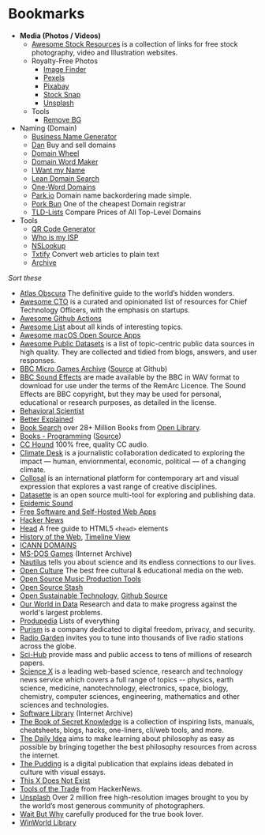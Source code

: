 # Bookmarks

- __Media (Photos / Videos)__
	+ [Awesome Stock Resources](https://github.com/neutraltone/awesome-stock-resources) is a collection of links for free stock photography, video and Illustration websites.
	+ Royalty-Free Photos
		* [Image Finder](https://imagefinder.co)
		* [Pexels](https://www.pexels.com)
		* [Pixabay](https://pixabay.com)
		* [Stock Snap](https://stocksnap.io)
		* [Unsplash](https://unsplash.com)
	+ Tools
		* [Remove BG](https://www.remove.bg)
- Naming (Domain)
	+ [Business Name Generator](https://namelix.com)
	+ [Dan](https://dan.com) Buy and sell domains
	+ [Domain Wheel](https://domainwheel.com)
	+ [Domain Word Maker](http://www.bustaname.com/word_maker)
	+ [I Want my Name](https://iwantmyname.com)
	+ [Lean Domain Search](https://leandomainsearch.com)
	+ [One-Word Domains](https://www.oneword.domains)
	+ [Park.io](https://park.io) Domain name backordering made simple.
	+ [Pork Bun](https://porkbun.com) One of the cheapest Domain registrar
	+ [TLD-Lists](https://tld-list.com) Compare Prices of All Top-Level Domains
- Tools
	+ [QR Code Generator](https://qr-code-generator.org)
	+ [Who is my ISP](https://www.whoismyisp.org)
	+ [NSLookup](https://www.nslookup.io)
	+ [Txtify](https://txtify.it) Convert web articles to plain text
	+ [Archive](https://archive.is)
	
_Sort these_

- [Atlas Obscura](https://www.atlasobscura.com/) The definitive guide to the world’s hidden wonders.
- [Awesome CTO](https://github.com/kuchin/awesome-cto) is a curated and opinionated list of resources for Chief Technology Officers, with the emphasis on startups.
- [Awesome Github Actions](https://github.com/sdras/awesome-actions)
- [Awesome List](https://github.com/sindresorhus/awesome) about all kinds of interesting topics.
- [Awesome macOS Open Source Apps](https://github.com/serhii-londar/open-source-mac-os-apps)
- [Awesome Public Datasets](https://github.com/awesomedata/awesome-public-datasets) is a list of topic-centric public data sources in high quality. They are collected and tidied from blogs, answers, and user responses.
- [BBC Micro Games Archive](http://bbcmicro.co.uk) ([Source](https://github.com/pau1ie/bbcmicro.co.uk) at Github)
- [BBC Sound Effects](http://bbcsfx.acropolis.org.uk) are made available by the BBC in WAV format to download for use under the terms of the RemArc Licence. The Sound Effects are BBC copyright, but they may be used for personal, educational or research purposes, as detailed in the license.
- [Behavioral Scientist](https://behavioralscientist.org)
- [Better Explained](https://betterexplained.com)
- [Book Search](https://books-search.typesense.org) over 28+ Million Books from [Open Library](https://openlibrary.org).
- [Books - Programming](https://ebookfoundation.github.io/free-programming-books/) ([Source](https://github.com/EbookFoundation/free-programming-books))
- [CC Hound](https://cchound.com) 100% free, quality CC audio.
- [Climate Desk](http://theclimatedesk.org) is a journalistic collaboration dedicated to exploring the impact — human, enviornmental, economic, political — of a changing climate.
- [Collosal](https://www.thisiscolossal.com) is an international platform for contemporary art and visual expression that explores a vast range of creative disciplines.
- [Datasette](https://datasette.io) is an open source multi-tool for exploring and publishing data.
- [Epidemic Sound](https://www.epidemicsound.com)
- [Free Software and Self-Hosted Web Apps](https://github.com/awesome-selfhosted/awesome-selfhosted)
- [Hacker News](https://news.ycombinator.com/)
- [Head](https://htmlhead.dev) A free guide to HTML5 `<head>` elements
- [History of the Web](https://thehistoryoftheweb.com), [Timeline View](https://thehistoryoftheweb.com/timeline/)
- [ICANN DOMAINS](https://publicsuffix.org/list/public_suffix_list.dat)
- [MS-DOS Games](https://archive.org/details/softwarelibrary_msdos_games) (Internet Archive)
- [Nautilus](http://nautil.us) tells you about science and its endless connections to our lives.
- [Open Culture](http://www.openculture.com) The best free cultural & educational media on the web.
- [Open Source Music Production Tools](https://midination.com/free-music-production-software/)
- [Open Source Stash](https://opensourcestash.com)
- [Open Sustainable Technology](https://opensustain.tech), [Github Source](https://github.com/protontypes/awesome-sustainable-technology)
- [Our World in Data](https://ourworldindata.org) Research and data to make progress against the world's largest problems.
- [Produpedia](https://produpedia.org) Lists of everything
- [Purism](https://puri.sm) is a company dedicated to digital freedom, privacy, and security.
- [Radio Garden](http://radio.garden) invites you to tune into thousands of live radio stations across the globe.
- [Sci-Hub](https://sci-hub.st) provide mass and public access to tens of millions of research papers.
- [Science X](https://sciencex.com/) is a leading web-based science, research and technology news service which covers a full range of topics -- physics, earth science, medicine, nanotechnology, electronics, space, biology, chemistry, computer sciences, engineering, mathematics and other sciences and technologies.
- [Software Library](https://archive.org/details/softwarelibrary) (Internet Archive)
- [The Book of Secret Knowledge](https://github.com/trimstray/the-book-of-secret-knowledge) is a collection of inspiring lists, manuals, cheatsheets, blogs, hacks, one-liners, cli/web tools, and more.
- [The Daily Idea](https://thedailyidea.org/) aims to make learning about philosophy as easy as possible by bringing together the best philosophy resources from across the internet.
- [The Pudding](https://pudding.cool) is a digital publication that explains ideas debated in culture with visual essays.
- [This X Does Not Exist](https://thisxdoesnotexist.com)
- [Tools of the Trade](https://github.com/cjbarber/ToolsOfTheTrade) from HackerNews.
- [Unsplash](https://unsplash.com) Over 2 million free high-resolution images brought to you by the world’s most generous community of photographers.
- [Wait But Why](https://waitbutwhy.com) carefully produced for the true book lover.
- [WinWorld Library](https://winworldpc.com/library/)
